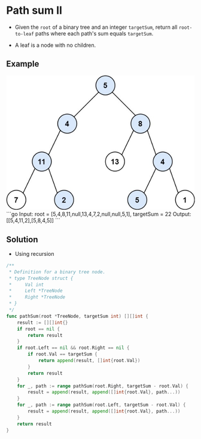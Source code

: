 # Path sum II
- Given the `root` of a binary tree and an integer `targetSum`, return all `root-to-leaf` paths where each path's sum equals `targetSum`.

- A leaf is a node with no children.

## Example
<img src="../images/pathsumii1.jpg" />
```go
Input: root = [5,4,8,11,null,13,4,7,2,null,null,5,1], targetSum = 22
Output: [[5,4,11,2],[5,8,4,5]]
```

## Solution
- Using recursion

```go
/**
 * Definition for a binary tree node.
 * type TreeNode struct {
 *     Val int
 *     Left *TreeNode
 *     Right *TreeNode
 * }
 */
func pathSum(root *TreeNode, targetSum int) [][]int {
    result := [][]int{}
    if root == nil {
        return result
    }
    if root.Left == nil && root.Right == nil {
        if root.Val == targetSum {
            return append(result, []int{root.Val})
        }
        return result
    }
    for _, path := range pathSum(root.Right, targetSum - root.Val) {
        result = append(result, append([]int{root.Val}, path...))
    }
    for _, path := range pathSum(root.Left, targetSum - root.Val) {
        result = append(result, append([]int{root.Val}, path...))
    }
    return result
}

```
